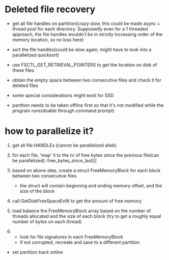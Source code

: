 # Deleted file recovery

* get all file handles on partition(crazy slow, this could be made async + thread pool for each directory. Supposedly even for a 1 threaded approach, the file handles wouldn't be in strictly increasing order of the memory location, so no loss here)

* sort the file handles(could be slow again, might have to look into a parallelized quicksort)

* use FSCTL_GET_RETRIEVAL_POINTERS to get the location on disk of these files

* obtain the empty space between two consecutive files and check it for deleted files

- some special considerations might exist for SSD

- partition needs to be taken offline first so that it's not modified while the program runs(doable through command prompt)

how to parallelize it?
======================
1) get all file HANDLEs (cannot be parallelized afaik)
2) for each file, 'map' it to the nr of free bytes since the previous file(can be parallelized): free_bytes_since_last[i]
3) based on above step, create a struct FreeMemoryBlock for each block between two consecutive files
   * the struct will contain beginning and ending memory offset, and the size of the block

4) call GetDiskFreeSpaceExW to get the amount of free memory

5) load balance the FreeMemoryBlock array based on the number of threads allocated and the size of each block
   (try to get a roughly equal number of bytes on each thread)

6) - look for file signatures in each FreeMemoryBlock
   - if not corrupted, recreate and save to a different partition

* set partition back online

